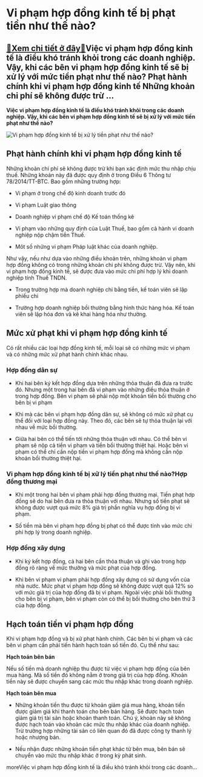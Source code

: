 Vi phạm hợp đồng kinh tế bị phạt tiền như thế nào?
==================================================

[:gift:Xem chi tiết ở đây:gift:](https://hddtvn.com/vi-pham-hop-dong-kinh-te-bi-phat-tien-nhu-the-nao/)Việc vi phạm hợp đồng kinh tế là điều khó tránh khỏi trong các doanh nghiệp. Vậy, khi các bên vi phạm hợp đồng kinh tế sẽ bị xử lý với mức tiền phạt như thế nào? Phạt hành chính khi vi phạm hợp đồng kinh tế Những khoản chi phí sẽ không được trừ …
------------------------------------------------------------------------------------------------------------------------------------------------------------------------------------------------------------------------------------------------------

**Việc vi phạm hợp đồng kinh tế là điều khó tránh khỏi trong các doanh nghiệp. Vậy, khi các bên vi phạm hợp đồng kinh tế sẽ bị xử lý với mức tiền phạt như thế nào?**


![Vi phạm hợp đồng kinh tế bị xử lý tiền phạt như thế nào?](https://hddtvn.com/wp-content/uploads/2021/01/Breach-of-contract-1.jpg)


Phạt hành chính khi vi phạm hợp đồng kinh tế
--------------------------------------------


Những khoản chi phí sẽ không được trừ khi bạn xác định mức thu nhập chịu thuế. Những khoản này đã được quy định ở trong Điều 6 Thông tư 78/2014/TT-BTC. Bao gồm những trường hợp:




* Vi phạm ở trong chế độ kinh doanh trước đó

* Vi phạm Luật giao thông

* Doanh nghiệp vi phạm chế độ Kế toán thống kê

* Vi phạm vào những quy định của Luật Thuế, bao gồm cả hành vi doanh nghiệp nộp chậm tiền Thuế.

* Môt số những vi phạm Pháp luật khác của doanh nghiệp.



Như vậy, nếu như dựa vào những điều khoản trên, những khoản vi phạm hợp đồng không có trong những khoản chi phí không được trừ. Vậy nên, khi vi phạm hợp đồng kinh tế, sẽ được đưa vào mức chi phí hợp lý khi doanh nghiệp tính Thuế TNDN.




* Trong trường hợp mà doanh nghiệp chi bằng tiền, kế toán viên sẽ lập phiếu chi

* Trường hợp doanh nghiệp bồi thường bằng hình thức hàng hóa. Kế toán viên sẽ lập hóa đơn và kê khai hàng hóa như thường.



Mức xử phạt khi vi phạm hợp đồng kinh tế
----------------------------------------


Có rất nhiều các loại hợp đồng kinh tế, mỗi loại sẽ có những mức vi phạm và có những mức xử phạt hành chính khác nhau.


### Hợp đồng dân sự




* Khi hai bên ký kết hợp đồng dựa trên những thỏa thuận đã đưa ra trước đó. Nhưng một trong hai bên đã vi phạm vào những điều thỏa thuận ở trong hợp đồng. Bên vi phạm sẽ phải nộp một khoản tiền bồi thường cho bên bị vi phạm

* Khi mà các bên vi phạm hợp đồng dân sự, sẽ không có mức xử phạt cụ thể đối với loại hợp đồng này. Theo đó, các bên sẽ tự thỏa thuận lại với nhau về mức bồi thường.

* Giữa hai bên có thể tiến tới những thỏa thuận với nhau. Có thể bên vi phạm sẽ nộp cả tiền vi phạm và tiền bồi thường thiệt hại. Hoặc bên vi phạm có thể chỉ cần nộp tiền vi phạm hợp đồng mà không cần nộp khoản bồi thường thiệt hại.



### Vi phạm hợp đồng kinh tế bị xử lý tiền phạt như thế nào?Hợp đồng thương mại




* Khi một trong hai bên vi phạm phải hợp đồng thương mại. Tiền phạt hơp đồng sẽ do hai bên đưa ra thỏa thuận với nhau. Nhưng số tiền phạt sẽ không được vượt quá mức 8% giá trị phần nghĩa vụ hợp đồng bị vi phạm.

* Số tiền mà bên vi phạm hợp đồng bị phạt có thể được tính vào mức chi phí hợp lý trong doanh nghiệp.



### Hợp đồng xây dựng




* Khi ký kết hợp đồng, cả hai bên cần thỏa thuận và ghi vào trong hợp đồng rõ ràng về mức thưởng và mức phạt của hợp đồng.

* Khi bên vi phạm vi phạm phải hợp đồng xây dựng có sử dụng vốn của nhà nước. Mức phạt vi phạm hợp đồng sẽ không được vượt quá 12% so với mức giá trị của hợp đồng đã bị vi phạm. Ngoài việc phải bồi thường cho bên bị vi phạm, bên vi phạm còn có thể bị bồi thường cho bên thứ 3 của hợp đồng.



Hạch toán tiền vi phạm hợp đồng
-------------------------------


Khi vi phạm hợp đồng và bị xử phạt hành chính. Các bên bị vi phạm và các bên vi phạm cần phải tiến hành hạch toán số tiền đó. Cụ thể như sau:


**Hạch toán bên bán**


Nếu số tiền mà doanh nghiệp thu được từ việc vi phạm hợp đồng của bên mua hàng. Mà số tiền đó không nằm ở trong giá trị của hợp đồng. Khoản tiền này sẽ được chuyển sang các mức thu nhập khác trong doanh nghiệp.


**Hạch toán bên mua**




* Những khoản tiền thu được từ khoản giảm giá mua hàng, khoản tiền được giảm giá khi thanh toán cho bên bán hàng. Sẽ được hạch toán giảm giá trị tài sản hoặc khoản thanh toán. Chú ý, khoản này sẽ không được hạch toán vào khoản các mức thu nhập khác của doanh nghiệp. Trừ trường hợp những tài sản có liên quan đó đã được công ty thanh lý hoặc nhượng bán.

* Nếu nhận được những khoản tiền phạt khác từ bên mua, bên bán sẽ chuyển vào mức thu nhập khác ở trong kỳ phát sinh.



moreViệc vi phạm hợp đồng kinh tế là điều khó tránh khỏi trong các doanh…

